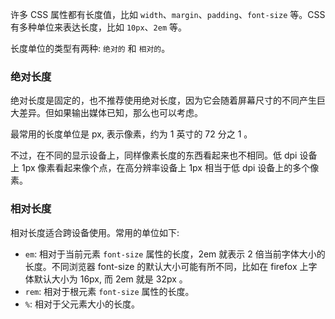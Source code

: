 
许多 CSS 属性都有长度值，比如 `width`、`margin`、`padding`、`font-size` 等。CSS 有多种单位来表达长度，比如 `10px`、`2em` 等。

长度单位的类型有两种: `绝对的` 和 `相对的`。

### 绝对长度

绝对长度是固定的，也不推荐使用绝对长度，因为它会随着屏幕尺寸的不同产生巨大差异。但如果输出媒体已知，那么也可以考虑。

最常用的长度单位是 px, 表示像素，约为 1 英寸的 72 分之 1 。

不过，在不同的显示设备上，同样像素长度的东西看起来也不相同。低 dpi 设备上 1px 像素看起来像个点，在高分辨率设备上 1px 相当于低 dpi 设备上的多个像素。

### 相对长度

相对长度适合跨设备使用。常用的单位如下:
* `em`: 相对于当前元素 `font-size` 属性的长度，2em 就表示 2 倍当前字体大小的长度。不同浏览器 font-size 的默认大小可能有所不同，比如在 firefox 上字体默认大小为 16px, 而 2em 就是 32px 。
* `rem`: 相对于根元素 `font-size` 属性的长度。
* `%`: 相对于父元素大小的长度。
  